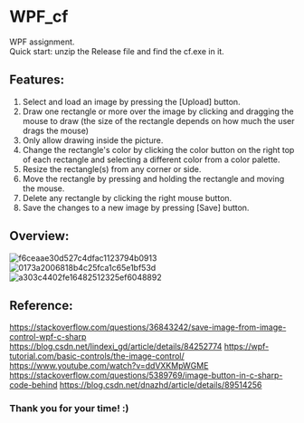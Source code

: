 # WPF_cf
WPF assignment.
<br /> Quick start: unzip the Release file and find the cf.exe in it.

## Features:
1. Select and load an image by pressing the [Upload] button.
2. Draw one rectangle or more over the image by clicking and dragging the
mouse to draw (the size of the rectangle depends on how much the user
drags the mouse)
3. Only allow drawing inside the picture.
4. Change the rectangle's color by clicking the color button on the right top of each rectangle and selecting a
different color from a color palette.
5. Resize the rectangle(s) from any corner or side.
6. Move the rectangle by pressing and holding the rectangle and moving the
mouse.
7. Delete any rectangle by clicking the right mouse button.
8. Save the changes to a new image by pressing [Save] button.

## Overview:
![f6ceaae30d527c4dfac1123794b0913](https://user-images.githubusercontent.com/87664011/221990671-14d1b8b3-0215-4122-abbb-fc9a15856e4b.png)
![0173a2006818b4c25fca1c65e1bf53d](https://user-images.githubusercontent.com/87664011/221990742-e19a409c-af00-48b2-b8d8-1279896f30fb.png)
![a303c4402fe16482512325ef6048892](https://user-images.githubusercontent.com/87664011/221990769-2af2356e-584a-4c62-8c4b-0d4b9b473ad3.png)

## Reference:
https://stackoverflow.com/questions/36843242/save-image-from-image-control-wpf-c-sharp
https://blog.csdn.net/lindexi_gd/article/details/84252774
https://wpf-tutorial.com/basic-controls/the-image-control/
https://www.youtube.com/watch?v=ddVXKMpWGME
https://stackoverflow.com/questions/5389769/image-button-in-c-sharp-code-behind
https://blog.csdn.net/dnazhd/article/details/89514256

### Thank you for your time! :)
